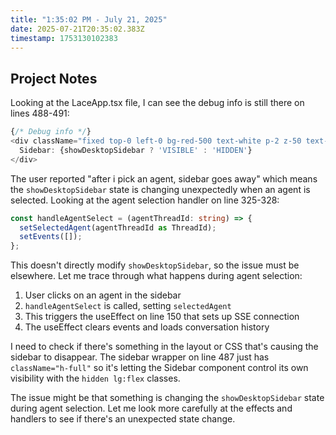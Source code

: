 ```yaml
---
title: "1:35:02 PM - July 21, 2025"
date: 2025-07-21T20:35:02.383Z
timestamp: 1753130102383
---
```


## Project Notes

Looking at the LaceApp.tsx file, I can see the debug info is still there on lines 488-491:

```typescript
{/* Debug info */}
<div className="fixed top-0 left-0 bg-red-500 text-white p-2 z-50 text-xs">
  Sidebar: {showDesktopSidebar ? 'VISIBLE' : 'HIDDEN'}
</div>
```

The user reported "after i pick an agent, sidebar goes away" which means the `showDesktopSidebar` state is changing unexpectedly when an agent is selected. Looking at the agent selection handler on line 325-328:

```typescript
const handleAgentSelect = (agentThreadId: string) => {
  setSelectedAgent(agentThreadId as ThreadId);
  setEvents([]);
};
```

This doesn't directly modify `showDesktopSidebar`, so the issue must be elsewhere. Let me trace through what happens during agent selection:

1. User clicks on an agent in the sidebar
2. `handleAgentSelect` is called, setting `selectedAgent` 
3. This triggers the useEffect on line 150 that sets up SSE connection
4. The useEffect clears events and loads conversation history

I need to check if there's something in the layout or CSS that's causing the sidebar to disappear. The sidebar wrapper on line 487 just has `className="h-full"` so it's letting the Sidebar component control its own visibility with the `hidden lg:flex` classes.

The issue might be that something is changing the `showDesktopSidebar` state during agent selection. Let me look more carefully at the effects and handlers to see if there's an unexpected state change.
